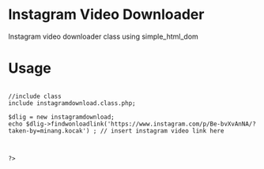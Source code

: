# Instagram Video Downloader 
Instagram video downloader class using simple_html_dom

# Usage
```<?php

//include class
include instagramdownload.class.php;

$dlig = new instagramdownload;
echo $dlig->findwonloadlink('https://www.instagram.com/p/Be-bvXvAnNA/?taken-by=minang.kocak') ; // insert instagram video link here



?>
```
